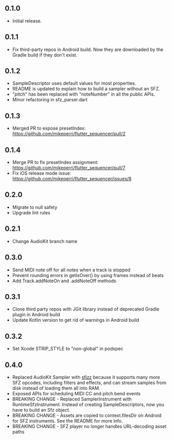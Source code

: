 ## 0.1.0

* Initial release.

## 0.1.1

* Fix third-party repos in Android build. Now they are downloaded by the Gradle build if they don't exist.

## 0.1.2

* SampleDescriptor uses default values for most properties.
* README is updated to explain how to build a sampler without an SFZ.
* "pitch" has been replaced with "noteNumber" in all the public APIs.
* Minor refactoring in sfz_parser.dart

## 0.1.3

* Merged PR to expose presetIndex: https://github.com/mikeperri/flutter_sequencer/pull/2

## 0.1.4

* Merge PR to fix presetIndex assignment: https://github.com/mikeperri/flutter_sequencer/pull/7
* Fix iOS release mode issue: https://github.com/mikeperri/flutter_sequencer/issues/8

## 0.2.0

* Migrate to null safety
* Upgrade lint rules

## 0.2.1

* Change AudioKit branch name

## 0.3.0

* Send MIDI note off for all notes when a track is stopped
* Prevent rounding errors in getIsOver() by using frames instead of beats
* Add Track.addNoteOn and .addNoteOff methods

## 0.3.1
* Clone third party repos with JGit library instead of deprecated Gradle plugin in Android build
* Update Kotlin version to get rid of warnings in Android build

## 0.3.2
* Set Xcode STRIP_STYLE to "non-global" in podspec

## 0.4.0
* Replaced AudioKit Sampler with [sfizz](https://sfz.tools/sfizz/) because it supports many more SFZ opcodes, including filters and effects, and can stream samples from disk instead of loading them all into RAM.
* Exposed APIs for scheduling MIDI CC and pitch bend events
* BREAKING CHANGE - Replaced SamplerInstrument with RuntimeSfzInstrument. Instead of creating SampleDescriptors, now you have to build an Sfz object.
* BREAKING CHANGE - Assets are copied to context.filesDir on Android for SFZ instruments. See the README for more info.
* BREAKING CHANGE - SFZ player no longer handles URL-decoding asset paths
